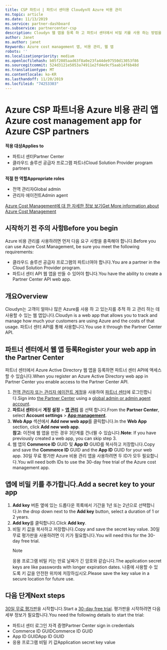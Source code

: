 ```yaml
---
title: CSP 파트너 | 파트너 센터용 Cloudyn의 Azure 비용 관리
ms.topic: article
ms.date: 11/13/2019
ms.service: partner-dashboard
ms.subservice: partnercenter-csp
description: Cloudyn 웹 앱을 등록 하 고 파트너 센터에서 비밀 키를 사용 하는 방법을 알아보고, 앱을 사용 하 여 고객 Azure 사용량 및 비용을 추적할 수 있습니다.
author: Janet
ms.author: janet
Keywords: Azure cost management 앱, 비용 관리, 웹 앱
robots: ''
ms.localizationpriority: medium
ms.openlocfilehash: b05f2085aad63f8a0e23fa44de97550d13053f86
ms.sourcegitcommit: 524d3121e5053a74911e2fd4e9cf5aab14f6b48d
ms.translationtype: MT
ms.contentlocale: ko-KR
ms.lasthandoff: 11/20/2019
ms.locfileid: "74253303"
---
```

# <a name="azure-cost-management-app-for-azure-csp-partners"></a><span data-ttu-id="243e2-104">Azure CSP 파트너용 Azure 비용 관리 앱</span><span class="sxs-lookup"><span data-stu-id="243e2-104">Azure cost management app for Azure CSP partners</span></span>  

<span data-ttu-id="243e2-105">**적용 대상**</span><span class="sxs-lookup"><span data-stu-id="243e2-105">**Applies to**</span></span>

- <span data-ttu-id="243e2-106">파트너 센터</span><span class="sxs-lookup"><span data-stu-id="243e2-106">Partner Center</span></span>
- <span data-ttu-id="243e2-107">클라우드 솔루션 공급자 프로그램 파트너</span><span class="sxs-lookup"><span data-stu-id="243e2-107">Cloud Solution Provider program partners</span></span>

<span data-ttu-id="243e2-108">**적절 한 역할**</span><span class="sxs-lookup"><span data-stu-id="243e2-108">**Appropriate roles**</span></span>

- <span data-ttu-id="243e2-109">전역 관리자</span><span class="sxs-lookup"><span data-stu-id="243e2-109">Global admin</span></span>
- <span data-ttu-id="243e2-110">관리자 에이전트</span><span class="sxs-lookup"><span data-stu-id="243e2-110">Admin agent</span></span>

[<span data-ttu-id="243e2-111">Azure Cost Management에 대 한 자세한 정보 보기</span><span class="sxs-lookup"><span data-stu-id="243e2-111">Get More information about Azure Cost Management</span></span>](https://go.microsoft.com/fwlink/p/?linkid=857893)

## <a name="before-you-begin"></a><span data-ttu-id="243e2-112">시작하기 전 주의 사항</span><span class="sxs-lookup"><span data-stu-id="243e2-112">Before you begin</span></span>
<span data-ttu-id="243e2-113">Azure 비용 관리를 사용하려면 먼저 다음 요구 사항을 충족해야 합니다.</span><span class="sxs-lookup"><span data-stu-id="243e2-113">Before you can use Azure Cost Management, be sure you meet the following requirements:</span></span>

- <span data-ttu-id="243e2-114">클라우드 솔루션 공급자 프로그램의 파트너여야 합니다.</span><span class="sxs-lookup"><span data-stu-id="243e2-114">You are a partner in the Cloud Solution Provider program.</span></span>
- <span data-ttu-id="243e2-115">파트너 센터 API 웹 앱을 만들 수 있어야 합니다.</span><span class="sxs-lookup"><span data-stu-id="243e2-115">You have the ability to create a Partner Center API web app.</span></span>

## <a name="overview"></a><span data-ttu-id="243e2-116">개요</span><span class="sxs-lookup"><span data-stu-id="243e2-116">Overview</span></span>

<span data-ttu-id="243e2-117">Cloudyn는 고객이 얼마나 많은 Azure를 사용 하 고 있는지를 추적 하 고 관리 하는 데 사용할 수 있는 웹 앱입니다.</span><span class="sxs-lookup"><span data-stu-id="243e2-117">Cloudyn is a web app that allows you to track and manage how much your customers are using Azure and the costs of that usage.</span></span> <span data-ttu-id="243e2-118">파트너 센터 API를 통해 사용합니다.</span><span class="sxs-lookup"><span data-stu-id="243e2-118">You use it through the Partner Center API.</span></span>

## <a name="register-your-web-app-in-the-partner-center"></a><span data-ttu-id="243e2-119">파트너 센터에서 웹 앱 등록</span><span class="sxs-lookup"><span data-stu-id="243e2-119">Register your web app in the Partner Center</span></span>
<span data-ttu-id="243e2-120">파트너 센터에서 Azure Active Directory 웹 앱을 등록하면 파트너 센터 API에 액세스할 수 있습니다.</span><span class="sxs-lookup"><span data-stu-id="243e2-120">When you register an Azure Active Directory web app in Partner Center you enable access to the Partner Center API.</span></span> 
1.  <span data-ttu-id="243e2-121">[전역 관리자 또는 관리자 에이전트 계정](https://partnercenter.microsoft.com/pcv/dashboard/overview)을 사용하여 [파트너 센터](create-user-accounts-and-set-permissions.md)에 로그인합니다.</span><span class="sxs-lookup"><span data-stu-id="243e2-121">Sign into [the Partner Center](https://partnercenter.microsoft.com/pcv/dashboard/overview) using a [global admin or admin agent account](create-user-accounts-and-set-permissions.md).</span></span>
2.  <span data-ttu-id="243e2-122">**파트너 센터**에서 **계정 설정** &gt; **[앱 관리](https://partnercenter.microsoft.com/pcv/apiintegration/appmanagement)** 를 선택 합니다.</span><span class="sxs-lookup"><span data-stu-id="243e2-122">From the **Partner Center**, select **Account settings** &gt; **[App management](https://partnercenter.microsoft.com/pcv/apiintegration/appmanagement)**.</span></span>
3.  <span data-ttu-id="243e2-123">**Web App** 섹션에서 **Add new web app**를 클릭합니다.</span><span class="sxs-lookup"><span data-stu-id="243e2-123">In the **Web App** section, click **Add new web app**.</span></span>
<br> <span data-ttu-id="243e2-124">**참고**: 이전에 웹 앱을 만든 경우 3단계를 건너뛸 수 있습니다.</span><span class="sxs-lookup"><span data-stu-id="243e2-124">**Note**: If you have previously created a web app, you can skip step 3.</span></span>
4.  <span data-ttu-id="243e2-125">웹 앱의 **Commerce ID** GUID 및 **App ID** GUID를 복사하고 저장합니다.</span><span class="sxs-lookup"><span data-stu-id="243e2-125">Copy and save the **Commerce ID** GUID and the **App ID** GUID for your web app.</span></span> <span data-ttu-id="243e2-126">30일 무료 평가판 Azure 비용 관리 앱을 사용하려면 두 ID가 모두 필요합니다.</span><span class="sxs-lookup"><span data-stu-id="243e2-126">You will need both IDs to use the 30-day free trial of the Azure cost management app.</span></span>

## <a name="add-a-secret-key-to-your-app"></a><span data-ttu-id="243e2-127">앱에 비밀 키를 추가합니다.</span><span class="sxs-lookup"><span data-stu-id="243e2-127">Add a secret key to your app</span></span>
1. <span data-ttu-id="243e2-128">**Add key** 버튼 옆에 있는 드롭다운 목록에서 기간을 1년 또는 2년으로 선택합니다.</span><span class="sxs-lookup"><span data-stu-id="243e2-128">In the drop down next to the **Add key** button, select a duration of 1 or 2 years.</span></span>
2. <span data-ttu-id="243e2-129">**Add key**를 클릭합니다.</span><span class="sxs-lookup"><span data-stu-id="243e2-129">Click **Add key**.</span></span> 
3. <span data-ttu-id="243e2-130">비밀 키 값을 복사하고 저장합니다.</span><span class="sxs-lookup"><span data-stu-id="243e2-130">Copy and save the secret key value.</span></span> <span data-ttu-id="243e2-131">30일 무료 평가판을 사용하려면 이 키가 필요합니다.</span><span class="sxs-lookup"><span data-stu-id="243e2-131">You will need this for the 30-day free trial.</span></span><br>
   > [!NOTE]  
   > <span data-ttu-id="243e2-132">응용 프로그램 비밀 키는 만료 날짜가 긴 암호와 같습니다.</span><span class="sxs-lookup"><span data-stu-id="243e2-132">The application secret keys are like passwords with longer expiration dates.</span></span> <span data-ttu-id="243e2-133">나중에 사용할 수 있도록 키 값을 안전한 위치에 저장하십시오.</span><span class="sxs-lookup"><span data-stu-id="243e2-133">Please save the key value in a secure location for future use.</span></span>

## <a name="next-steps"></a><span data-ttu-id="243e2-134">다음 단계</span><span class="sxs-lookup"><span data-stu-id="243e2-134">Next steps</span></span>
<span data-ttu-id="243e2-135">[30일 무료 평가판](https://go.microsoft.com/fwlink/?linkid=857895)을 시작합니다.</span><span class="sxs-lookup"><span data-stu-id="243e2-135">Start a [30-day free trial](https://go.microsoft.com/fwlink/?linkid=857895).</span></span>
<span data-ttu-id="243e2-136">평가판을 시작하려면 다음 세부 정보가 필요합니다.</span><span class="sxs-lookup"><span data-stu-id="243e2-136">You need the following details to start the trial:</span></span>
- <span data-ttu-id="243e2-137">파트너 센터 로그인 자격 증명</span><span class="sxs-lookup"><span data-stu-id="243e2-137">Partner Center sign in credentials</span></span>
- <span data-ttu-id="243e2-138">Commerce ID GUID</span><span class="sxs-lookup"><span data-stu-id="243e2-138">Commerce ID GUID</span></span>
- <span data-ttu-id="243e2-139">App ID GUID</span><span class="sxs-lookup"><span data-stu-id="243e2-139">App ID GUID</span></span>
- <span data-ttu-id="243e2-140">응용 프로그램 비밀 키 값</span><span class="sxs-lookup"><span data-stu-id="243e2-140">Application secret key value</span></span>
